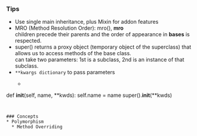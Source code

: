 ### Tips
* Use single main inheritance, plus Mixin for addon features 
* MRO (Method Resolution Order): mro(), __mro__  
  children precede their parents and the order of appearance in __bases__ is respected.
* super() returns a proxy object (temporary object of the superclass) that allows us to access methods of the base class.  
  can take two parameters: 1st is a subclass, 2nd is an instance of that subclass.
* `**kwargs dictionary` to pass parameters 
  * ```
def __init__(self, name, **kwds):
        self.name = name
        super().__init__(**kwds)
```


### Concepts
* Polymorphism
  * Method Overriding
